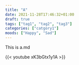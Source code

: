 ```yaml
---
title: "A"
date: 2021-11-28T17:46:32+01:00
draft: true
tags: ["tag1", "tag2", "tag3"]
categories: ["catgory1"]
moods: ["Happy", "Sad"]
---
```

This is a.md

{{< youtube xK3bGtx1y1A >}}
